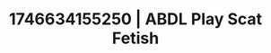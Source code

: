 ---
categories:
- Skin-to-skin fantasy
- AI-generated
- Cosplay
- Erotic tension build
- ASMR
- Caressing curves
- Delicate restraint
- Teasing look
image: /assets/images/1746634155250.jpg
layout: post
seo:
  description: Featured content with artistic ABDL Play, Scat Fetish. HD images available.
  keywords: ABDL Play, Scat Fetish
  og_image: /assets/images/1746634155250.jpg
  schema_type: VisualArtwork
tags:
- ABDL Play
- '#1746634155250'
- Scat Fetish
title: 1746634155250 | ABDL Play Scat Fetish
---